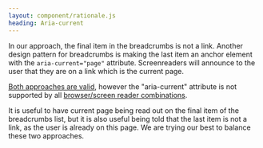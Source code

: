 ```yaml
---
layout: component/rationale.js
heading: Aria-current
---
```


In our approach, the final item in the breadcrumbs is not a link. Another design pattern for breadcrumbs is making the last item an anchor element with the `aria-current="page"` attribute. Screenreaders will announce to the user that they are on a link which is the current page.

[Both approaches are valid](https://www.w3.org/TR/wai-aria-practices/#breadcrumb), however the "aria-current" attribute is not supported by all [browser/screen reader combinations](http://design-patterns.tink.uk/aria-current/).

It is useful to have current page being read out on the final item of the breadcrumbs list, but it is also useful being told that the last item is not a link, as the user is already on this page. We are trying our best to balance these two approaches.
